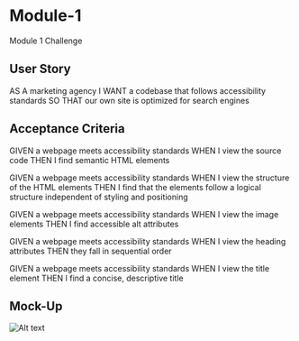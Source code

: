 # Module-1
Module 1 Challenge

 ## User Story

 AS A marketing agency
I WANT a codebase that follows accessibility standards
SO THAT our own site is optimized for search engines

## Acceptance Criteria

 GIVEN a webpage meets accessibility standards
WHEN I view the source code
THEN I find semantic HTML elements

 GIVEN a webpage meets accessibility standards
WHEN I view the structure of the HTML elements
THEN I find that the elements follow a logical structure independent of styling and positioning

 GIVEN a webpage meets accessibility standards
WHEN I view the image elements
THEN I find accessible alt attributes

 GIVEN a webpage meets accessibility standards
WHEN I view the heading attributes
THEN they fall in sequential order

 GIVEN a webpage meets accessibility standards
WHEN I view the title element
THEN I find a concise, descriptive title


## Mock-Up
![Alt text](https://user-images.githubusercontent.com/115917541/197428646-db863ed8-1d04-4bee-a0d8-4d36bbc14d9e.png)

